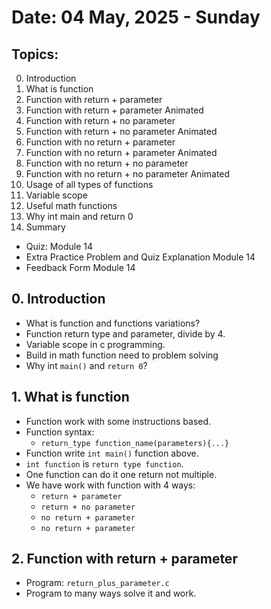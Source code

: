 # Date: 04 May, 2025 - Sunday

## Topics:
0. Introduction
1. What is function
2. Function with return + parameter
3. Function with return + parameter Animated
4. Function with return + no parameter
5. Function with return + no parameter Animated
6. Function with no return + parameter
7. Function with no return + parameter Animated
8. Function with no return + no parameter
9. Function with no return + no parameter Animated
10. Usage of all types of functions
11. Variable scope
12. Useful math functions
13. Why int main and return 0
14. Summary
- Quiz: Module 14
- Extra Practice Problem and Quiz Explanation Module 14
- Feedback Form Module 14

## 0. Introduction
- What is function and functions variations?
- Function return type and parameter, divide by 4.
- Variable scope in c programming.
- Build in math function need to problem solving
- Why int `main()` and `return 0`?

## 1. What is function
- Function work with some instructions based.
- Function syntax:
    - `return_type function_name(parameters){...}`
- Function write `int main()` function above.
- `int function` is `return type function`.
- One function can do it one return not multiple.
- We have work with function with 4 ways:
    - `return + parameter`
    - `return + no parameter`
    - `no return + parameter`
    - `no return + parameter`

## 2. Function with return + parameter
- Program: `return_plus_parameter.c`
- Program to many ways solve it and work.
